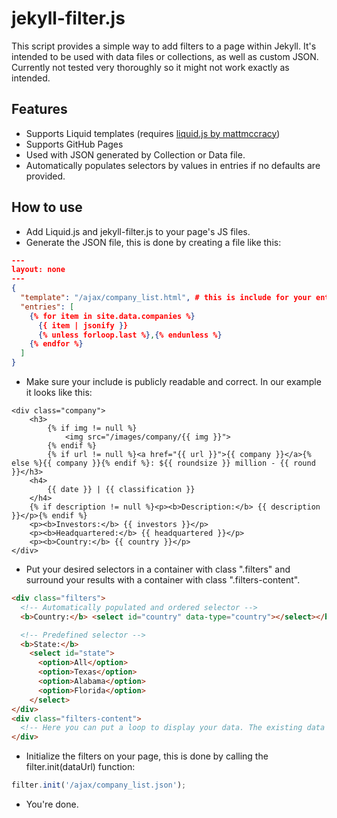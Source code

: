 # jekyll-filter.js

This script provides a simple way to add filters to a page within Jekyll. It's intended to be used with data files or collections, as well as custom JSON. Currently not tested very thoroughly so it might not work exactly as intended.

## Features

* Supports Liquid templates (requires [liquid.js by mattmccracy](https://github.com/mattmccray/liquid.js/tree/master))
* Supports GitHub Pages
* Used with JSON generated by Collection or Data file.
* Automatically populates selectors by values in entries if no defaults are provided.

## How to use

* Add Liquid.js and jekyll-filter.js to your page's JS files.
* Generate the JSON file, this is done by creating a file like this:

```json
---
layout: none
---
{
  "template": "/ajax/company_list.html", # this is include for your entry
  "entries": [
    {% for item in site.data.companies %}
      {{ item | jsonify }}
      {% unless forloop.last %},{% endunless %}
    {% endfor %}
  ]
}
```

* Make sure your include is publicly readable and correct. In our example it looks like this:

```liquid
<div class="company">
	<h3>
		{% if img != null %}
			<img src="/images/company/{{ img }}">
		{% endif %}
		{% if url != null %}<a href="{{ url }}">{{ company }}</a>{% else %}{{ company }}{% endif %}: ${{ roundsize }} million - {{ round }}</h3>
	<h4>
		{{ date }} | {{ classification }}
	</h4>
	{% if description != null %}<p><b>Description:</b> {{ description }}</p>{% endif %}
	<p><b>Investors:</b> {{ investors }}</p>
	<p><b>Headquartered:</b> {{ headquartered }}</p>
	<p><b>Country:</b> {{ country }}</p>
</div>
```

* Put your desired selectors in a container with class ".filters" and surround your results with a container with class ".filters-content".

```html
<div class="filters">
  <!-- Automatically populated and ordered selector -->
  <b>Country:</b> <select id="country" data-type="country"></select></br>

  <!-- Predefined selector -->
  <b>State:</b>
    <select id="state">
      <option>All</option>
      <option>Texas</option>
      <option>Alabama</option>
      <option>Florida</option>
    </select>
</div>
<div class="filters-content">
  <!-- Here you can put a loop to display your data. The existing data will be overriden after the filter is used for the first time -->
</div>
```

* Initialize the filters on your page, this is done by calling the filter.init(dataUrl) function:

```js
filter.init('/ajax/company_list.json');
```

* You're done.
